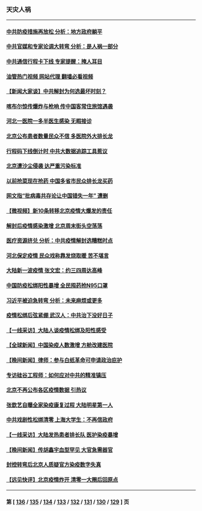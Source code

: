 ### 天灾人祸
---
#### [中共防疫措施再放松 分析：地方政府躺平](../../pages/ncid280/n13883213.md?12131245) 
#### [中共官媒和专家论调大转弯 分析：是人祸一部分](../../pages/ncid280/n13883453.md?12131245) 
#### [中共通信行程卡下线 专家提醒：掩人耳目](../../pages/ncid280/n13883397.md?12131245) 
#### [油管热门视频 网站代理 翻墙必看视频](http://138.2.39.72:81/youtube.html?epic-marker?12131245)
#### [【新闻大家谈】中共解封为何选最坏时刻？](../../pages/ncid280/n13883367.md?12131245) 
#### [喀布尔惊传爆炸与枪响 传中国客常住旅馆遇袭](../../pages/ncid280/n13883280.md?12131245) 
#### [河北一医院一多半医生感染 无暇接诊](../../pages/ncid280/n13883239.md?12131245) 
#### [北京公布患者数量民众不信 多医院外大排长龙](../../pages/ncid280/n13883195.md?12131245) 
#### [行程码下线倒计时 中共大数据追踪工具惹议](../../pages/ncid280/n13883174.md?12131245) 
#### [北京遭沙尘侵袭 达严重污染标准](../../pages/ncid280/n13883105.md?12131245) 
#### [以前抢菜现在抢药 中国多省市民众排长龙买药](../../pages/ncid280/n13883095.md?12131245) 
#### [网文指“批病毒共存论让中国错失一年” 遭删](../../pages/ncid280/n13882987.md?12131245) 
#### [【微视频】新10条转移北京疫情大爆发的责任](../../pages/ncid280/n13882751.md?12131245) 
#### [解封后疫情感染激增 北京周末街头空荡荡](../../pages/ncid280/n13882749.md?12131245) 
#### [医疗资源挤兑 分析：中共疫情解封选糟糕时点](../../pages/ncid280/n13882598.md?12131245) 
#### [河北保定疫情 民众戏称靠发烧取暖 苦不堪言](../../pages/ncid280/n13882624.md?12131245) 
#### [大陆新一波疫情 张文宏：约三四周达高峰](../../pages/ncid280/n13882609.md?12131245) 
#### [中国防疫松绑阳性暴增 全民囤药抢N95口罩](../../pages/ncid280/n13882580.md?12131245) 
#### [习近平被迫急转弯 分析：未来麻烦或更多](../../pages/ncid280/n13881769.md?12131245) 
#### [疫情松绑后弦紧绷 武汉人：中共治下没好日子](../../pages/ncid280/n13882348.md?12131245) 
#### [【一线采访】大陆人谈疫情松绑及阳性感受](../../pages/ncid280/n13882311.md?12131245) 
#### [【全球新闻】中国染疫人数激增 方舱改建医院](../../pages/ncid280/n13882285.md?12131245) 
#### [【晚间新闻】律师：参与白纸革命可申请政治庇护](../../pages/ncid280/n13882286.md?12131245) 
#### [专访硅谷工程师：如何应对中共的精准镇压](../../pages/ncid280/n13882021.md?12131245) 
#### [北京不再公布各区疫情数据 引热议](../../pages/ncid280/n13881948.md?12131245) 
#### [张歆艺自曝全家染疫康复过程 大陆明星第一人](../../pages/ncid280/n13881800.md?12131245) 
#### [中共戏剧性松绑清零 上海大学生：不再信政府](../../pages/ncid280/n13880836.md?12131245) 
#### [【一线采访】大陆发热患者排长队 医护染疫暴增](../../pages/ncid280/n13881640.md?12131245) 
#### [【晚间新闻】传胡鑫宇血型罕见 大官急需器官](../../pages/ncid280/n13881335.md?12131245) 
#### [封控转弯后北京人质疑官方染疫数字失真](../../pages/ncid280/n13881600.md?12131245) 
#### [【远见快评】北京疫情炸开 清零一大圈后回原点](../../pages/ncid280/n13881337.md?12131245) 

---
#### 第 [ [136](./136.md?12131245) / [135](./135.md?12131245) / [134](./134.md?12131245) / [133](./133.md?12131245) / [132](./132.md?12131245) / [131](./131.md?12131245) / [130](./130.md?12131245) / [129](./129.md?12131245) ] 页
